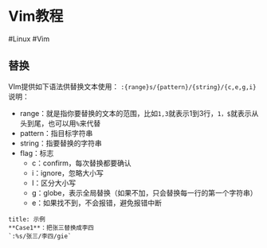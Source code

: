 # Vim教程
#Linux #Vim
## 替换
VIm提供如下语法供替换文本使用：
`:{range}s/{pattern}/{string}/{c,e,g,i}`
说明：
* range：就是指你要替换的文本的范围，比如`1,3`就表示1到3行，`1，$`就表示从头到尾，也可以用`%`来代替
* pattern：指目标字符串
* string：指要替换的字符串
* flag：标志
	* c：confirm，每次替换都要确认
	* i：ignore，忽略大小写
	* I：区分大小写
	* g：globe，表示全局替换（如果不加，只会替换每一行的第一个字符串）
	* e：如果找不到，不会报错，避免报错中断
```ad-note 
title: 示例
**Case1**：把张三替换成李四
`:%s/张三/李四/gie`
```
